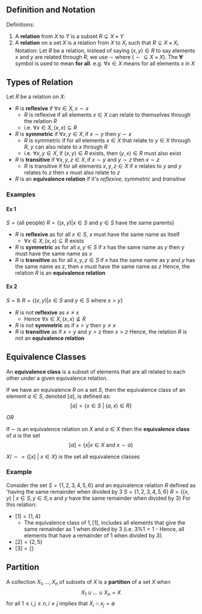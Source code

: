## Definition and Notation
Definitions:
1. A **relation** from $X$ to $Y$ is a subset $R \subseteq X\times Y$
2. A **relation** on a set $X$ is a relation from $X$ to $X_{i}$ such that $R \subseteq X\times X_{i}$
Notation:
	Let $R$ be a relation, instead of saying $(x,y) \in R$ to say elements $x$ and $y$ are related through $R$, we use $\sim$ where $(\sim \subseteq X\times X)$.
	The **∀** symbol is used to mean **for all**.
		e.g. $\forall x \in X$ means for all elements $x$ in $X$
## Types of Relation
Let $R$ be a relation on $X$:
- $R$ is **reflexive** if $\forall x \in X, x\sim x$ 
	- $R$ is reflexive if all elements $x \in X$ can relate to themselves through the relation $R$
	- i.e. $\forall x \in X, (x,x)\subseteq R$
- $R$ is **symmetric** if $\forall x,y \in X, \text{if}~x\sim y~\text{then}~y\sim x$
	- $R$ is symmetric if for all elements $x \in X$ that relate to $y \in X$ through $R$, $y$ can also relate to $x$ through $R$
	- i.e. $\forall x,y \in X$, if $(x,y) \in R$ exists, then $(y,x)\in R$ must also exist
-  $R$ is **transitive** if $\forall x,y,z \in X,\text{if}~x\sim y~\text{and}~y\sim z~\text{then}~x\sim z$
	- $R$ is transitive if for all elements $x,y,z \in X$ if $x$ relates to $y$ and $y$ relates to $z$ then $x$ must also relate to $z$
- $R$ is an **equivalence relation** if it's *reflexive, symmetric* and *transitive*
### Examples
#### Ex 1
$S = \{ \text{all people} \}$
$R = \{ (x,y)|x \in S~\text{and}~y\in S~\text{have the same parents}\}$
- $R$ is **reflexive** as for all $x \in S$, $x$ must have the same name as itself
	- $\forall x \in X,(x,x)\subseteq R$ exists
- $R$ is **symmetric** as for all $x,y \in S$ if $x$ has the same name as $y$ then $y$ must have the same name as $x$
- $R$ is **transitive** as for all $x,y,z \in S$ if $x$ has the same name as $y$ and $y$ has the same name as $z$, then $x$ must have the same name as $z$
Hence, the relation $R$ is an **equivalence relation**

#### Ex 2
$S = \mathbb{R}$
$R = \{ (x,y)|x \in S~\text{and}~y \in S~\text{where}~x>y \}$
- $R$ is not **reflexive** as $x\not>x$
	- Hence $\forall x \in X, (x,x) \not \subseteq R$
- $R$ is not **symmetric** as if $x>y$ then $y \not>x$
- $R$ is **transitive** as if $x>y$ and $y>z$ then $x > z$
Hence, the relation $R$ is not an **equivalence relation**

## Equivalence Classes
An **equivalence class** is a subset of elements that are all related to each other under a given equivalence relation. 

If we have an equivalence $R$ on a set $S$, then the equivalence class of an element $a \in S$, denoted $[a]$, is defined as:
$$
[a] = \{ x \in S~|~(a,x) \in R \}
$$

*OR*

If $\sim$ is an equivalence relation on $X$ and $a \in X$ then the **equivalence class** of $a$ is the set
$$
[a] = \{ x|x \in X~\text{and}~x\sim a \}
$$

$X/\sim = \{ [x]~|~x \in X \}$ is the set all equivalence classes
### Example
Consider the set $S = \{ 1,2,3,4,5,6 \}$ and an equivalence relation $R$ defined as 'having the same remainder when divided by 3
$S = \{ 1,2,3,4,5,6 \}$
$R = \{(x,y)~|~x \in S, y \in S, x~\text{and}~y~\text{have the same remainder when divided by 3} \}$
For this relation:
 - $[1] = \{ 1,4 \}$
	- The equivalence class of $1, [1]$, includes all elements that give the same remainder as $1$ when divided by $3$ (i.e. $3\%1 = 1$ - Hence, all elements that have a remainder of $1$ when divided by $3$).
- $[2] = \{ 2,5 \}$
- $[3] = \{  \}$
## Partition
A collection $X_{1},\dots,X_{n}$ of subsets of $X$ is a **partition** of a set $X$ when
$$
X_{1} \cup \dots \cup X_{n} = X
$$
for all $1 \leq i,j\leq n,i\not=j$ implies that $X_{i}\cap x_{j} = \emptyset$
